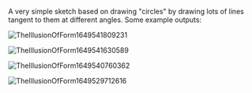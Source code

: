 A very simple sketch based on drawing "circles" by drawing lots of lines tangent to them at different angles. Some example outputs:

![TheIllusionOfForm1649541809231](https://user-images.githubusercontent.com/101308215/162652991-1c2864d1-6752-4364-a3c3-eb7162a154b2.png)

![TheIllusionOfForm1649541630589](https://user-images.githubusercontent.com/101308215/162652997-a394485a-49d3-49fe-a733-7cf477b7c0af.png)

![TheIllusionOfForm1649540760362](https://user-images.githubusercontent.com/101308215/162653000-6589353c-b823-41d5-9159-5441eb7bea77.png)

![TheIllusionOfForm1649529712616](https://user-images.githubusercontent.com/101308215/162653010-381b1f94-fc82-4434-b3d6-b53e526fcf79.png)
